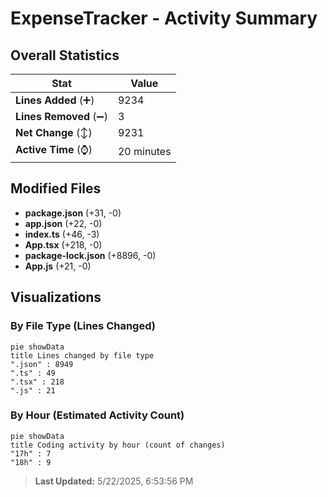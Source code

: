 # ExpenseTracker - Activity Summary 

## Overall Statistics

| Stat                   | Value                                                             |
| ---------------------- | ----------------------------------------------------------------- |
| **Lines Added** (➕)   | 9234                                          |
| **Lines Removed** (➖) | 3                                        |
| **Net Change** (↕)    | 9231                |
| **Active Time** (⌚)   | 20 minutes |


## Modified Files
- **package.json** (+31, -0)
- **app.json** (+22, -0)
- **index.ts** (+46, -3)
- **App.tsx** (+218, -0)
- **package-lock.json** (+8896, -0)
- **App.js** (+21, -0)

## Visualizations

### By File Type (Lines Changed)

```mermaid
pie showData
title Lines changed by file type
".json" : 8949
".ts" : 49
".tsx" : 218
".js" : 21
```

### By Hour (Estimated Activity Count)

```mermaid
pie showData
title Coding activity by hour (count of changes)
"17h" : 7
"18h" : 9
```


> **Last Updated:** 5/22/2025, 6:53:56 PM